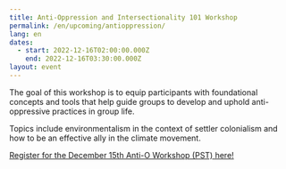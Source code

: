 ```yaml
---
title: Anti-Oppression and Intersectionality 101 Workshop
permalink: /en/upcoming/antioppression/
lang: en
dates:
  - start: 2022-12-16T02:00:00.000Z
    end: 2022-12-16T03:30:00.000Z
layout: event
---
```

The goal of this workshop is to equip participants with foundational concepts and tools that help guide groups to develop and uphold anti-oppressive practices in group life.

Topics include environmentalism in the context of settler colonialism and how to be an effective ally in the climate movement.

[R﻿egister for the December 15th Anti-O Workshop (PST) here!](https://us02web.zoom.us/meeting/register/tZcqdOiqrT0qEtCUBKC6-PFftzJu0GAzxTPu)